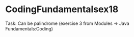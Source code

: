 # CodingFundamentalsex18

Task: Can be palindrome (exercise 3 from Modules -> Java Fundamentals:Coding)
